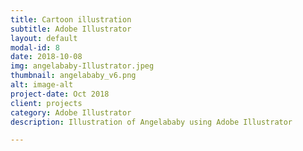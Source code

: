 ```yaml
---
title: Cartoon illustration
subtitle: Adobe Illustrator
layout: default
modal-id: 8
date: 2018-10-08
img: angelababy-Illustrator.jpeg
thumbnail: angelababy_v6.png
alt: image-alt
project-date: Oct 2018
client: projects
category: Adobe Illustrator
description: Illustration of Angelababy using Adobe Illustrator

---
```

